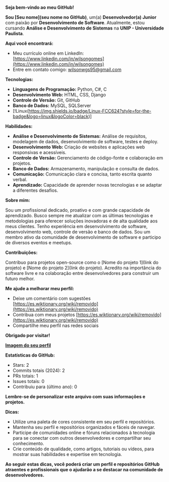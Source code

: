 **Seja bem-vindo ao meu GitHub!**

**Sou [Seu nome](seu nome no GitHub)**, um(a) **Desenvolvedor(a) Junior** com paixão por **Desenvolvimento de Software**. Atualmente, estou cursando **Análise e Desenvolvimento de Sistemas** na **UNIP - Universidade Paulista**.

**Aqui você encontrará:**

* Meu currículo online em LinkedIn: [https://www.linkedin.com/in/wilsongomes](https://www.linkedin.com/in/wilsongomes)
* Entre em contato comigo: wilsonwgs95@gmail.com

**Tecnologias:**

* **Linguagens de Programação:** Python, C#, C 
* **Desenvolvimento Web:** HTML, CSS, Django
* **Controle de Versão:** Git, GitHub
* **Banco de Dados:** MySQL, SQLServer
* [!Linux(https://img.shields.io/badge/Linux-FCC624?style=for-the-badge&logo=linux&logoColor=black)]

**Habilidades:**

* **Análise e Desenvolvimento de Sistemas:** Análise de requisitos, modelagem de dados, desenvolvimento de software, testes e deploy.
* **Desenvolvimento Web:** Criação de websites e aplicações web responsivas e acessíveis.
* **Controle de Versão:** Gerenciamento de código-fonte e colaboração em projetos.
* **Banco de Dados:** Armazenamento, manipulação e consulta de dados.
* **Comunicação:** Comunicação clara e concisa, tanto escrita quanto verbal.
* **Aprendizado:** Capacidade de aprender novas tecnologias e se adaptar a diferentes desafios.

**Sobre mim:**

Sou um profissional dedicado, proativo e com grande capacidade de aprendizado. Busco sempre me atualizar com as últimas tecnologias e metodologias para oferecer soluções inovadoras e de alta qualidade aos meus clientes. Tenho experiência em desenvolvimento de software, desenvolvimento web, controle de versão e banco de dados. Sou um membro ativo da comunidade de desenvolvimento de software e participo de diversos eventos e meetups.

**Contribuições:**

Contribuo para projetos open-source como o [Nome do projeto 1](link do projeto) e [Nome do projeto 2](link do projeto). Acredito na importância do software livre e na colaboração entre desenvolvedores para construir um futuro melhor.

**Me ajude a melhorar meu perfil:**

* Deixe um comentário com sugestões [https://es.wiktionary.org/wiki/removido](https://es.wiktionary.org/wiki/removido)
* Contribua com meus projetos [https://es.wiktionary.org/wiki/removido](https://es.wiktionary.org/wiki/removido)
* Compartilhe meu perfil nas redes sociais

**Obrigado por visitar!**

**[Imagem do seu perfil](SEU_LINK_IMAGEM)**

**Estatísticas do GitHub:**

* Stars: 2
* Commits totais (2024): 2
* PRs totais: 1
* Issues totais: 0
* Contribuiu para (último ano): 0

**Lembre-se de personalizar este arquivo com suas informações e projetos.**

**Dicas:**

* Utilize uma paleta de cores consistente em seu perfil e repositórios.
* Mantenha seu perfil e repositórios organizados e fáceis de navegar.
* Participe de comunidades online e fóruns relacionados à tecnologia para se conectar com outros desenvolvedores e compartilhar seu conhecimento.
* Crie conteúdo de qualidade, como artigos, tutoriais ou vídeos, para mostrar suas habilidades e expertise em tecnologia.

**Ao seguir estas dicas, você poderá criar um perfil e repositórios GitHub atraentes e profissionais que o ajudarão a se destacar na comunidade de desenvolvedores.**

